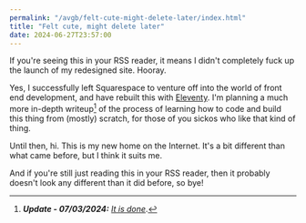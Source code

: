 ```yaml
---
permalink: "/avgb/felt-cute-might-delete-later/index.html"
title: "Felt cute, might delete later"
date: 2024-06-27T23:57:00
---
```


If you're seeing this in your RSS reader, it means I didn't completely fuck up the launch of my redesigned site. Hooray.

Yes, I successfully left Squarespace to venture off into the world of front end development, and have rebuilt this with [Eleventy](https://www.11ty.dev). I'm planning a much more in-depth writeup[^1] of the process of learning how to code and build this thing from (mostly) scratch, for those of you sickos who like that kind of thing.

Until then, hi. This is my new home on the Internet. It's a bit different than what came before, but I think it suits me.

And if you're still just reading this in your RSS reader, then it probably doesn't look any different than it did before, so bye!

[^1]: ***Update - 07/03/2024:*** *[It is done](https://gkeenan.co/avgb/an-alarmingly-concise-and-very-hinged-summary-of-what-it-was-like-to-build-this-site-from-scratch/)*.